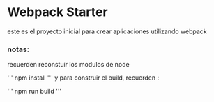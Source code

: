 # Webpack Starter


este es el proyecto inicial para crear aplicaciones utilizando webpack

### notas: 
recuerden reconstuir los modulos de node 

'''
npm install 
'''
y para construir el build, recuerden :


'''
npm run build
'''